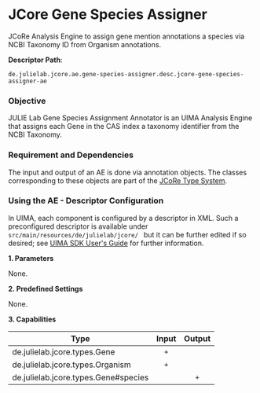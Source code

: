  # JCore Gene Species Assigner
 JCoRe Analysis Engine to assign gene mention annotations a species via NCBI Taxonomy ID from Organism annotations.  

**Descriptor Path**:
```
de.julielab.jcore.ae.gene-species-assigner.desc.jcore-gene-species-assigner-ae
```

### Objective
JULIE Lab Gene Species Assignment Annotator is an UIMA Analysis Engine that assigns each Gene in the CAS index a taxonomy identifier from the NCBI Taxonomy.

### Requirement and Dependencies
The input and output of an AE is done via annotation objects. The classes corresponding to these objects are part of the [JCoRe Type System](https://github.com/JULIELab/jcore-base/tree/master/jcore-types).

### Using the AE - Descriptor Configuration
 In UIMA, each component is configured by a descriptor in XML. Such a preconfigured descriptor is available under `src/main/resources/de/julielab/jcore/ ` but it can be further edited if so desired; see [UIMA SDK User's Guide](https://uima.apache.org/downloads/releaseDocs/2.1.0-incubating/docs/html/tools/tools.html#ugr.tools.cde) for further information.

**1. Parameters**

None.

**2. Predefined Settings**

None.

**3. Capabilities**

| Type | Input | Output |
|------|:-----:|:------:|
| de.julielab.jcore.types.Gene | `+` | |
| de.julielab.jcore.types.Organism | `+` | |
| de.julielab.jcore.types.Gene#species | | `+` |
